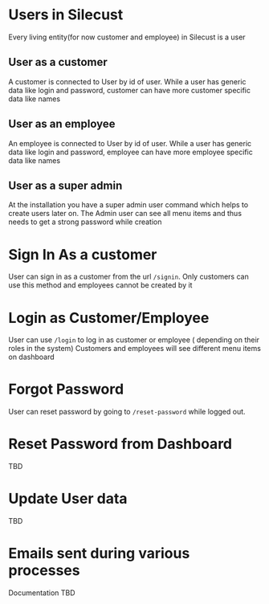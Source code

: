 # Users in Silecust
Every living entity(for now customer and employee) in Silecust is a user  

## User as a customer
A customer is connected to User by id of user. While a user has generic data like login and password, customer can have more customer specific data like names

## User as an employee
An employee is connected to User by id of user. While a user has generic data like login and password, employee can have more employee specific data like names

## User as a super admin
At the installation you have a super admin user command which helps to create users later on. The Admin user can see all menu items and thus needs to get a strong password while creation

# Sign In As a customer
User can sign in as a customer from the url `/signin`. Only customers can use this method and employees cannot be created by it

# Login as Customer/Employee
User can use `/login` to log in as customer or employee ( depending on their roles in the system)
Customers and employees will see different menu items on dashboard

# Forgot Password
User can reset password by going to `/reset-password` while logged out.

# Reset Password from Dashboard
TBD

# Update User data
TBD

# Emails sent during various processes
 Documentation TBD